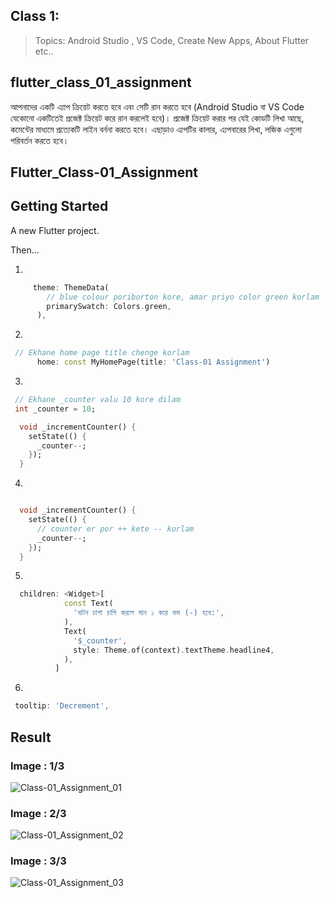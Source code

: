 ## Class 1:

> Topics: Android Studio , VS Code, Create New Apps, About Flutter etc..

## flutter_class_01_assignment

আপনাদের একটি এ্যাপ ক্রিয়েট করতে হবে এবং সেটি রান করতে হবে (Android Studio বা VS Code যেকোনো একটিতেই প্রজেক্ট ক্রিয়েট করে রান করলেই হবে)। প্রজেক্ট ক্রিয়েট করার পর যেই কোডটি লিখা আছে, কমেন্টের মাধ্যমে প্রত্যেকটি লাইন বর্ননা করতে হবে। এছাড়াও এ্যপটির কালার, এ্যপবারের লিখা, লজিক এগুলো পরিবর্তন করতে হবে।

## Flutter_Class-01_Assignment

## Getting Started

A new Flutter project.

Then...

1.

```dart
     theme: ThemeData(
        // blue colour poriborton kore, amar priyo color green korlam
        primarySwatch: Colors.green,
      ),
```

2.

```dart
 // Ekhane home page title chenge korlam
      home: const MyHomePage(title: 'Class-01 Assignment')
```

3.

```dart
 // Ekhane _counter valu 10 kore dilam
 int _counter = 10;

  void _incrementCounter() {
    setState(() {
      _counter--;
    });
  }
```

4.

```dart

  void _incrementCounter() {
    setState(() {
      // counter er por ++ kete -- korlam
      _counter--;
    });
  }
```

5.

```dart
  children: <Widget>[
            const Text(
              'বাটন চাপা চাপি করলে মান ১ করে কম (-) হবে:',
            ),
            Text(
              '$_counter',
              style: Theme.of(context).textTheme.headline4,
            ),
          ]
```

6.

```dart
 tooltip: 'Decrement',
```

## Result

### Image : 1/3

![Class-01_Assignment_01](https://user-images.githubusercontent.com/86506002/184536682-fbeaa68c-2da6-426a-810d-b9d3ab0a490c.jpg)


### Image : 2/3

![Class-01_Assignment_02](https://user-images.githubusercontent.com/86506002/184536712-09d924dd-c23b-432a-8154-3e9ea874cd22.jpg)


### Image : 3/3


![Class-01_Assignment_03](https://user-images.githubusercontent.com/86506002/184536722-1eb1b2a2-0411-414d-a1e2-29abca3b6463.jpg)
